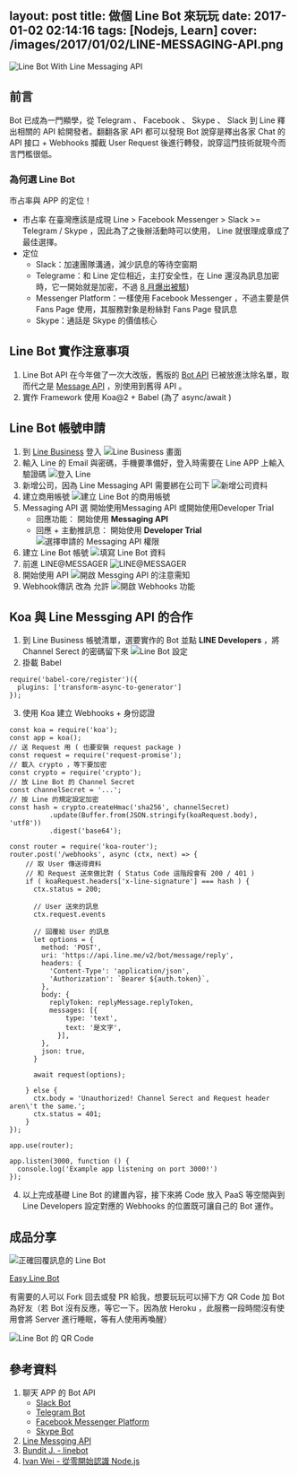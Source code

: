 layout: post
title: 做個 Line Bot 來玩玩
date: 2017-01-02 02:14:16
tags: [Nodejs, Learn]
cover: /images/2017/01/02/LINE-MESSAGING-API.png
---

![Line Bot With Line Messaging API](/images/2017/01/02/LINE-MESSAGING-API.png)

## 前言

Bot 已成為一門顯學，從 Telegram 、 Facebook 、 Skype 、 Slack 到 Line 釋出相關的 API 給開發者。翻翻各家 API 都可以發現 Bot 說穿是釋出各家 Chat 的 API 接口 + Webhooks 攔截 User Request 後進行轉發，說穿這門技術就現今而言門檻很低。

<!--more-->

### 為何選 Line Bot

市占率與 APP 的定位！

- 市占率
    在臺灣應該是成現 Line > Facebook Messenger > Slack >= Telegram / Skype ，因此為了之後辦活動時可以使用， Line 就很理成章成了最佳選擇。
- 定位
    - Slack：加速團隊溝通，減少訊息的等待空窗期
    - Telegrame：和 Line 定位相近，主打安全性，在 Line 還沒為訊息加密時，它一開始就是加密，不過 [8 月爆出被駭](http://technews.tw/2016/08/03/the-super-security-telegram-is-hacked-user-should-use-two-factor-authentication/))
    - Messenger Platform：一樣使用 Facebook Messenger ，不過主要是供 Fans Page 使用，其服務對象是粉絲對 Fans Page 發訊息
    - Skype：通話是 Skype 的價值核心

## Line Bot 實作注意事項

1. Line Bot API 在今年做了一次大改版，舊版的 [Bot API](https://developers.line.me/bot-api/overview) 已被放進汰除名單，取而代之是 [Message API](https://developers.line.me/messaging-api/overview) ，別使用到舊得 API 。
2. 實作 Framework 使用 Koa@2 + Babel (為了 async/await )

## Line Bot 帳號申請

1. 到 [Line Business](https://business.line.me) 登入
    ![Line Business 畫面](/images/2017/01/02/LINE-BUSINESS-WEBSITE.jpg)
2. 輸入 Line 的 Email 與密碼，手機要準備好，登入時需要在 Line APP 上輸入驗證碼
    ![登入 Line](/images/2017/01/02/LOGIN-LINE-BY-WEBSITE.png)
3. 新增公司，因為 Line Messaging API 需要綁在公司下
    ![新增公司資料](/images/2017/01/02/REGISTER-A-COMPANY.png)
4. 建立商用帳號
    ![建立 Line Bot 的商用帳號](/images/2017/01/02/CREATE-LINE-BOT-OF-COMPANY.png)
5. Messaging API 選 開始使用Messaging API 或開始使用Developer Trial
    - 回應功能： 開始使用 **Messaging API**
    - 回應 + 主動推訊息： 開始使用 **Developer Trial**
    ![選擇申請的 Messaging API 權限](/images/2017/01/02/APPLY-MESSGING-API.png)
6. 建立 Line Bot 帳號
    ![填寫 Line Bot 資料](/images/2017/01/02/LINE-LINE-BOT-DATA.png)
7. 前進 LINE@MESSAGER
    ![LINE@MESSAGER](/images/2017/01/02/GO-LINE-MESSAGER.png)
8. 開始使用 API
    ![開啟 Messging API 的注意需知](/images/2017/01/02/USE-API.png)
9. Webhook傳訊 改為 允許
    ![開啟 Webhooks 功能](/images/2017/01/02/APPLY-WEBHOOKS.png)

## Koa 與 Line Messging API 的合作

1. 到 Line Business 帳號清單，選要實作的 Bot 並點 **LINE Developers** ，將 Channel Serect 的密碼留下來
    ![Line Bot 設定](/images/2017/01/02/GET-CHANNEL-SECRET.png)
2. 掛載 Babel
  ```
  require('babel-core/register')({
    plugins: ['transform-async-to-generator']
  });
  ```
3. 使用 Koa 建立 Webhooks + 身份認證
  ```
  const koa = require('koa');
  const app = koa();
  // 送 Request 用 ( 也要安裝 request package )
  const request = require('request-promise');
  // 載入 crypto ，等下要加密
  const crypto = require('crypto');
  // 放 Line Bot 的 Channel Secret
  const channelSecret = '...';
  // 按 Line 的規定設定加密
  const hash = crypto.createHmac('sha256', channelSecret)
            .update(Buffer.from(JSON.stringify(koaRequest.body), 'utf8'))
            .digest('base64');

  const router = require('koa-router');
  router.post('/webhooks', async (ctx, next) => {
      // 取 User 傳送得資料
      // 和 Request 送來做比對 ( Status Code 這階段會有 200 / 401 )
      if ( koaRequest.headers['x-line-signature'] === hash ) {
        ctx.status = 200;

        // User 送來的訊息
        ctx.request.events

        // 回覆給 User 的訊息
        let options = {
          method: 'POST',
          uri: 'https://api.line.me/v2/bot/message/reply',
          headers: {
            'Content-Type': 'application/json',
            'Authorization': `Bearer ${auth.token}`,
          },
          body: {
            replyToken: replyMessage.replyToken,
            messages: [{
                type: 'text',
                text: '是文字',
              }],
          },
          json: true,
        }

        await request(options);

      } else {
        ctx.body = 'Unauthorized! Channel Serect and Request header aren\'t the same.';
        ctx.status = 401;
      }
  });

  app.use(router);

  app.listen(3000, function () {
    console.log('Example app listening on port 3000!')
  });
  ```
4. 以上完成基礎 Line Bot 的建置內容，接下來將 Code 放入 PaaS 等空間與到 Line Developers 設定對應的 Webhooks 的位置既可讓自己的 Bot 運作。

## 成品分享

![正確回覆訊息的 Line Bot](/images/2017/01/02/SHOW-RESULT.png)

[Easy Line Bot](https://github.com/IvanWei/easy-line-bot)

有需要的人可以 Fork 回去或發 PR 給我，想要玩玩可以掃下方 QR Code 加 Bot 為好友（若 Bot 沒有反應，等它一下。因為放 Heroku ，此服務一段時間沒有使用會將 Server 進行睡眠，等有人使用再喚醒）

![Line Bot 的 QR Code](/images/2017/01/02/LINE-BOT-FREE-QR-CODE.png)

## 參考資料
1. 聊天 APP 的 Bot API
    - [Slack Bot](https://api.slack.com/bot-users)
    - [Telegram Bot](https://core.telegram.org/bots/api)
    - [Facebook Messenger Platform](https://developers.facebook.com/docs/messenger-platform)
    - [Skype Bot](https://docs.botframework.com/en-us/skype/getting-started)
2. [Line Messging API](https://devdocs.line.me/en/)
3. [Bundit J. - linebot](https://github.com/boybundit/linebot)
4. [Ivan Wei - 從零開始認識 Node.js](http://ithelp.ithome.com.tw/users/20102342/ironman/995)
